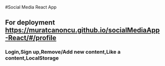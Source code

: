 #Social Media React App

## For deployment https://muratcanoncu.github.io/socialMediaApp-React/#/profile

### Login,Sign up,Remove/Add new content,Like a content,LocalStorage
